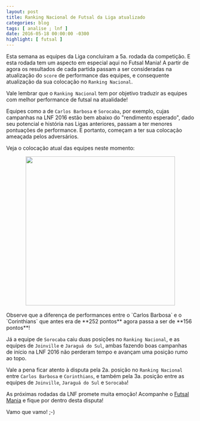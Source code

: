 ```yaml
---
layout: post
title: Ranking Nacional de Futsal da Liga atualizado
categories: blog
tags: [ analise ; lnf ]
date: 2016-05-18 00:00:00 -0300
highlight: [ futsal ]
---
```


Esta semana as equipes da Liga concluíram a 5a. rodada da competição. E esta rodada tem um aspecto em especial aqui no Futsal Mania! A partir de agora os resultados de cada partida passam a ser consideradas na atualização do `score` de performance das equipes, e consequente atualização da sua colocação no `Ranking Nacional`.

Vale lembrar que o `Ranking Nacional` tem por objetivo traduzir as equipes com melhor performance de futsal na atualidade!

Equipes como a de `Carlos Barbosa` e `Sorocaba`, por exemplo, cujas campanhas na LNF 2016 estão bem abaixo do "rendimento esperado", dado seu potencial e história nas Ligas anteriores, passam a ter menores pontuações de performance. E portanto, começam a ter sua colocação ameaçada pelos adversários.

Veja o colocação atual das equipes neste momento:

<div align="center">
<img src="/futsalmaniablog/posts-img/2016-05-18-table1.png" width="400">
</div>

<br>
Observe que a diferença de performances entre o `Carlos Barbosa` e o `Corinthians` que antes era de **252 pontos** agora passa a ser de **156 pontos**!

Já a equipe de `Sorocaba` caiu duas posições no `Ranking Nacional`, e as equipes de `Joinville` e `Jaraguá do Sul`, ambas fazendo boas campanhas de início na LNF 2016 não perderam tempo e avançam uma posição rumo ao topo.

Vale a pena ficar atento à disputa pela 2a. posição no `Ranking Nacional` entre `Carlos Barbosa` e `Corinthians`, e também pela 3a. posição entre as equipes de `Joinville`, `Jaraguá do Sul` e `Sorocaba`!

As próximas rodadas da LNF promete muita emoção! Acompanhe o <a href="http://ablazko.github.io/futsalmania" target="_blank">Futsal Mania</a> e fique por dentro desta disputa!

Vamo que vamo! ;-)

<br><br>
